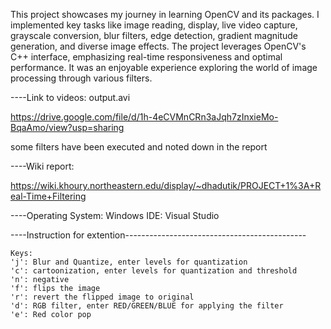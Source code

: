This project showcases my journey in learning OpenCV and its packages. I implemented key tasks like image reading, display, live video capture, grayscale conversion, blur filters, edge detection, gradient magnitude generation, and diverse image effects. The project leverages OpenCV's C++ interface, emphasizing real-time responsiveness and optimal performance. It was an enjoyable experience exploring the world of image processing through various filters.

----Link to videos: output.avi

https://drive.google.com/file/d/1h-4eCVMnCRn3aJqh7zInxieMo-BqaAmo/view?usp=sharing

some filters have been executed and noted down in the report

----Wiki report:

https://wiki.khoury.northeastern.edu/display/~dhadutik/PROJECT+1%3A+Real-Time+Filtering

----Operating System: Windows
    IDE: Visual Studio

----Instruction for extention---------------------------------------------

	Keys:
	'j': Blur and Quantize, enter levels for quantization
	'c': cartoonization, enter levels for quantization and threshold
	'n': negative
	'f': flips the image
	'r': revert the flipped image to original
	'd': RGB filter, enter RED/GREEN/BLUE for applying the filter
	'e': Red color pop
